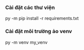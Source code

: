 ### Cài đặt các thư viện
py -m pip install -r requirements.txt

### Cài đặt môi trường ảo venv
py -m venv my_venv
